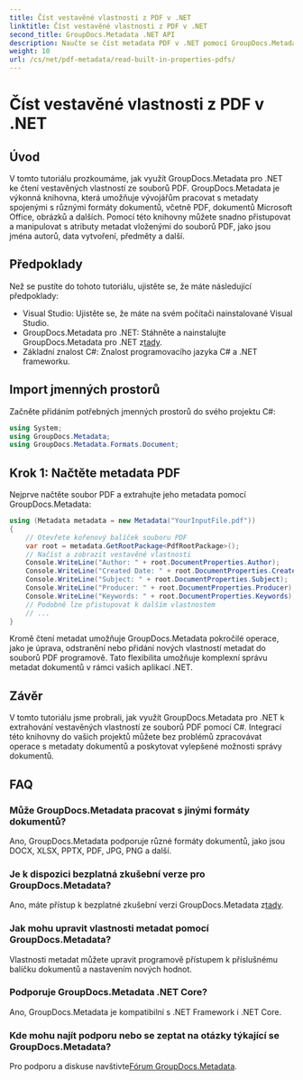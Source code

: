 ```yaml
---
title: Číst vestavěné vlastnosti z PDF v .NET
linktitle: Číst vestavěné vlastnosti z PDF v .NET
second_title: GroupDocs.Metadata .NET API
description: Naučte se číst metadata PDF v .NET pomocí GroupDocs.Metadata. Získejte přístup ke jménům autorů, datům vytvoření, předmětům a dalším pomocí kódu C#.
weight: 10
url: /cs/net/pdf-metadata/read-built-in-properties-pdfs/
---
```


# Číst vestavěné vlastnosti z PDF v .NET

## Úvod
V tomto tutoriálu prozkoumáme, jak využít GroupDocs.Metadata pro .NET ke čtení vestavěných vlastností ze souborů PDF. GroupDocs.Metadata je výkonná knihovna, která umožňuje vývojářům pracovat s metadaty spojenými s různými formáty dokumentů, včetně PDF, dokumentů Microsoft Office, obrázků a dalších. Pomocí této knihovny můžete snadno přistupovat a manipulovat s atributy metadat vloženými do souborů PDF, jako jsou jména autorů, data vytvoření, předměty a další.
## Předpoklady
Než se pustíte do tohoto tutoriálu, ujistěte se, že máte následující předpoklady:
- Visual Studio: Ujistěte se, že máte na svém počítači nainstalované Visual Studio.
-  GroupDocs.Metadata pro .NET: Stáhněte a nainstalujte GroupDocs.Metadata pro .NET z[tady](https://releases.groupdocs.com/metadata/net/).
- Základní znalost C#: Znalost programovacího jazyka C# a .NET frameworku.

## Import jmenných prostorů
Začněte přidáním potřebných jmenných prostorů do svého projektu C#:
```csharp
using System;
using GroupDocs.Metadata;
using GroupDocs.Metadata.Formats.Document;
```
## Krok 1: Načtěte metadata PDF
Nejprve načtěte soubor PDF a extrahujte jeho metadata pomocí GroupDocs.Metadata:
```csharp
using (Metadata metadata = new Metadata("YourInputFile.pdf"))
{
    // Otevřete kořenový balíček souboru PDF
    var root = metadata.GetRootPackage<PdfRootPackage>();
    // Načíst a zobrazit vestavěné vlastnosti
    Console.WriteLine("Author: " + root.DocumentProperties.Author);
    Console.WriteLine("Created Date: " + root.DocumentProperties.CreatedDate);
    Console.WriteLine("Subject: " + root.DocumentProperties.Subject);
    Console.WriteLine("Producer: " + root.DocumentProperties.Producer);
    Console.WriteLine("Keywords: " + root.DocumentProperties.Keywords);
    // Podobně lze přistupovat k dalším vlastnostem
    // ...
}
```
Kromě čtení metadat umožňuje GroupDocs.Metadata pokročilé operace, jako je úprava, odstranění nebo přidání nových vlastností metadat do souborů PDF programově. Tato flexibilita umožňuje komplexní správu metadat dokumentů v rámci vašich aplikací .NET.
## Závěr
V tomto tutoriálu jsme probrali, jak využít GroupDocs.Metadata pro .NET k extrahování vestavěných vlastností ze souborů PDF pomocí C#. Integrací této knihovny do vašich projektů můžete bez problémů zpracovávat operace s metadaty dokumentů a poskytovat vylepšené možnosti správy dokumentů.

## FAQ
### Může GroupDocs.Metadata pracovat s jinými formáty dokumentů?
Ano, GroupDocs.Metadata podporuje různé formáty dokumentů, jako jsou DOCX, XLSX, PPTX, PDF, JPG, PNG a další.
### Je k dispozici bezplatná zkušební verze pro GroupDocs.Metadata?
Ano, máte přístup k bezplatné zkušební verzi GroupDocs.Metadata z[tady](https://releases.groupdocs.com/).
### Jak mohu upravit vlastnosti metadat pomocí GroupDocs.Metadata?
Vlastnosti metadat můžete upravit programově přístupem k příslušnému balíčku dokumentů a nastavením nových hodnot.
### Podporuje GroupDocs.Metadata .NET Core?
Ano, GroupDocs.Metadata je kompatibilní s .NET Framework i .NET Core.
### Kde mohu najít podporu nebo se zeptat na otázky týkající se GroupDocs.Metadata?
 Pro podporu a diskuse navštivte[Fórum GroupDocs.Metadata](https://forum.groupdocs.com/c/metadata/14).